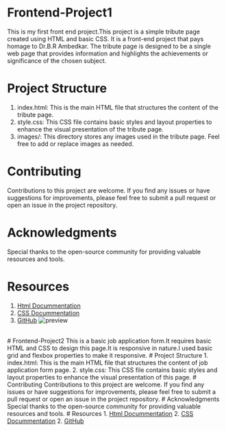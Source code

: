 # Frontend-Project1
This is my first front end project.This project is a simple tribute page created using HTML and basic CSS. It is a front-end project that pays homage to Dr.B.R Ambedkar. The tribute page is designed to be a single web page that provides information and highlights the achievements or significance of the chosen subject.
# Project Structure
1. index.html: This is the main HTML file that structures the content of the tribute page.
2. style.css: This CSS file contains basic styles and layout properties to enhance the visual presentation of the tribute page.
3. images/: This directory stores any images used in the tribute page. Feel free to add or replace images as needed.
# Contributing
Contributions to this project are welcome. If you find any issues or have suggestions for improvements, please feel free to submit a pull request or open an issue in the project repository.
# Acknowledgments
Special thanks to the open-source community for providing valuable resources and tools.
# Resources
1. <a href="https://developer.mozilla.org/en-US/docs/Web/HTML">Html Docummentation</a>
2. <a href="https://developer.mozilla.org/en-US/docs/Web/CSS">CSS Docummentation</a>
2. <a href="https://github.com/">GitHub</a>
![preview](https://github.com/aryasingh258/Frontend-Project1/assets/117709787/ee2d4c36-6ebd-4f95-9728-631a9c0e5cf4)
<br>
# Frontend-Project2
This is a basic job application form.It requires basic HTML and CSS to design this page.It is responsive in nature.I used basic grid and flexbox properties to make it responsive.
# Project Structure
1. index.html: This is the main HTML file that structures the content of job application form page.
2. style.css: This CSS file contains basic styles and layout properties to enhance the visual presentation of this page.
# Contributing
Contributions to this project are welcome. If you find any issues or have suggestions for improvements, please feel free to submit a pull request or open an issue in the project repository.
# Acknowledgments
Special thanks to the open-source community for providing valuable resources and tools.
# Resources
1. <a href="https://developer.mozilla.org/en-US/docs/Web/HTML">Html Docummentation</a>
2. <a href="https://developer.mozilla.org/en-US/docs/Web/CSS">CSS Docummentation</a>
2. <a href="https://github.com/">GitHub</a>
